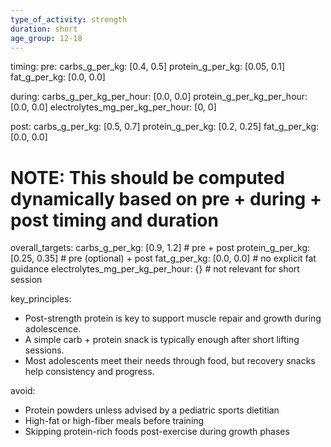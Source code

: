 ```yaml
---
type_of_activity: strength
duration: short
age_group: 12-18
---
```


timing:
pre:
carbs_g_per_kg: [0.4, 0.5]
protein_g_per_kg: [0.05, 0.1]
fat_g_per_kg: [0.0, 0.0]

during:
carbs_g_per_kg_per_hour: [0.0, 0.0]
protein_g_per_kg_per_hour: [0.0, 0.0]
electrolytes_mg_per_kg_per_hour: [0, 0]

post:
carbs_g_per_kg: [0.5, 0.7]
protein_g_per_kg: [0.2, 0.25]
fat_g_per_kg: [0.0, 0.0]

# NOTE: This should be computed dynamically based on pre + during + post timing and duration

overall_targets:
carbs_g_per_kg: [0.9, 1.2] # pre + post
protein_g_per_kg: [0.25, 0.35] # pre (optional) + post
fat_g_per_kg: [0.0, 0.0] # no explicit fat guidance
electrolytes_mg_per_kg_per_hour: {} # not relevant for short session

key_principles:

-   Post-strength protein is key to support muscle repair and growth during adolescence.
-   A simple carb + protein snack is typically enough after short lifting sessions.
-   Most adolescents meet their needs through food, but recovery snacks help consistency and progress.

avoid:

-   Protein powders unless advised by a pediatric sports dietitian
-   High-fat or high-fiber meals before training
-   Skipping protein-rich foods post-exercise during growth phases

